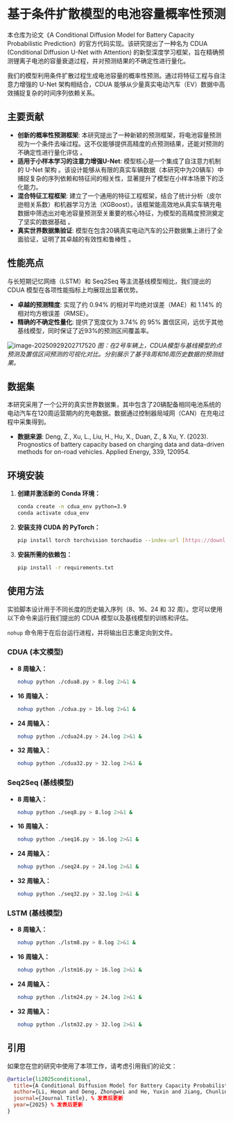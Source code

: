 # 基于条件扩散模型的电池容量概率性预测

本仓库为论文《A Conditional Diffusion Model for Battery Capacity Probabilistic Prediction》的官方代码实现。该研究提出了一种名为 CDUA (Conditional Diffusion U-Net with Attention) 的新型深度学习框架，旨在精确预测锂离子电池的容量衰退过程，并对预测结果的不确定性进行量化。

我们的模型利用条件扩散过程生成电池容量的概率性预测。通过将特征工程与自注意力增强的 U-Net 架构相结合，CDUA 能够从少量真实电动汽车（EV）数据中高效捕捉复杂的时间序列依赖关系。

## 主要贡献

* **创新的概率性预测框架**: 本研究提出了一种新颖的预测框架，将电池容量预测视为一个条件去噪过程。这不仅能够提供高精度的点预测结果，还能对预测的不确定性进行量化评估 。
* **适用于小样本学习的注意力增强U-Net**: 模型核心是一个集成了自注意力机制的 U-Net 架构 。该设计能够从有限的真实车辆数据（本研究中为20辆车）中捕捉复杂的序列依赖和特征间的相关性，显著提升了模型在小样本场景下的泛化能力。
* **混合特征工程框架**: 建立了一个通用的特征工程框架，结合了统计分析（皮尔逊相关系数）和机器学习方法（XGBoost）。该框架能高效地从真实车辆充电数据中筛选出对电池容量预测至关重要的核心特征，为模型的高精度预测奠定了坚实的数据基础 。
* **真实世界数据集验证**: 模型在包含20辆真实电动汽车的公开数据集上进行了全面验证，证明了其卓越的有效性和鲁棒性 。

## 性能亮点

与长短期记忆网络（LSTM）和 Seq2Seq 等主流基线模型相比，我们提出的 CDUA 模型在各项性能指标上均展现出显著优势。

* **卓越的预测精度**: 实现了约 0.94% 的相对平均绝对误差（MAE）和 1.14% 的相对均方根误差（RMSE）。
* **精确的不确定性量化**: 提供了宽度仅为 3.74% 的 95% 置信区间，远优于其他基线模型，同时保证了近93%的预测区间覆盖率。

![image-20250929202717520](C:\Users\19171\AppData\Roaming\Typora\typora-user-images\image-20250929202717520.png)
*图：在2号车辆上，CDUA模型与基线模型的点预测及置信区间预测的可视化对比。分别展示了基于8周和16周历史数据的预测结果。*

## 数据集

本研究采用了一个公开的真实世界数据集，其中包含了20辆配备相同电池系统的电动汽车在120周运营期内的充电数据。数据通过控制器局域网（CAN）在充电过程中采集得到。

* **数据来源**: Deng, Z., Xu, L., Liu, H., Hu, X., Duan, Z., & Xu, Y. (2023). Prognostics of battery capacity based on charging data and data-driven methods for on-road vehicles. Applied Energy, 339, 120954. 

## 环境安装

1.  **创建并激活新的 Conda 环境：**
    ```bash
    conda create -n cdua_env python=3.9
    conda activate cdua_env
    ```

2.  **安装支持 CUDA 的 PyTorch：**
    
    ```bash
    pip install torch torchvision torchaudio --index-url [https://download.pytorch.org/whl/cu118](https://download.pytorch.org/whl/cu118)
    ```

3.  **安装所需的依赖包：**
    
    ```bash
    pip install -r requirements.txt
    ```

## 使用方法

实验脚本设计用于不同长度的历史输入序列（8、16、24 和 32 周）。您可以使用以下命令来运行我们提出的 CDUA 模型以及基线模型的训练和评估。

`nohup` 命令用于在后台运行进程，并将输出日志重定向到文件。

### CDUA (本文模型)

* **8 周输入：**
    ```bash
    nohup python ./cdua8.py > 8.log 2>&1 &
    ```
* **16 周输入：**
    ```bash
    nohup python ./cdua.py > 16.log 2>&1 &
    ```
* **24 周输入：**
    ```bash
    nohup python ./cdua24.py > 24.log 2>&1 &
    ```
* **32 周输入：**
    ```bash
    nohup python ./cdua32.py > 32.log 2>&1 &
    ```

### Seq2Seq (基线模型)

* **8 周输入：**
    ```bash
    nohup python ./seq8.py > 8.log 2>&1 &
    ```
* **16 周输入：**
    ```bash
    nohup python ./seq16.py > 16.log 2>&1 &
    ```
* **24 周输入：**
    ```bash
    nohup python ./seq24.py > 24.log 2>&1 &
    ```
* **32 周输入：**
    ```bash
    nohup python ./seq32.py > 32.log 2>&1 &
    ```

### LSTM (基线模型)

* **8 周输入：**
    ```bash
    nohup python ./lstm8.py > 8.log 2>&1 &
    ```
* **16 周输入：**
    ```bash
    nohup python ./lstm16.py > 16.log 2>&1 &
    ```
* **24 周输入：**
    ```bash
    nohup python ./lstm24.py > 24.log 2>&1 &
    ```
* **32 周输入：**
    ```bash
    nohup python ./lstm32.py > 32.log 2>&1 &
    ```

## 引用

如果您在您的研究中使用了本项工作，请考虑引用我们的论文：

```bibtex
@article{li2025conditional,
  title={A Conditional Diffusion Model for Battery Capacity Probabilistic Prediction},
  author={Li, Hequn and Deng, Zhongwei and He, Yuxin and Jiang, Chunlin},
  journal={Journal Title}, % 发表后更新
  year={2025} % 发表后更新
}
